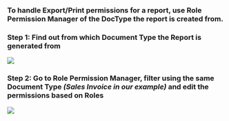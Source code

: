 ### To handle Export/Print permissions for a report, use Role Permission Manager of the DocType the report is created from.

### Step 1: Find out from which Document Type the Report is generated from

![](https://docs.erpnext.com/files/rcDRhRG.gif)

### Step 2: Go to Role Permission Manager, filter using the same Document Type _(Sales Invoice in our example)_ and edit the permissions based on Roles

![](https://docs.erpnext.com/files/mqBtoqD.gif)